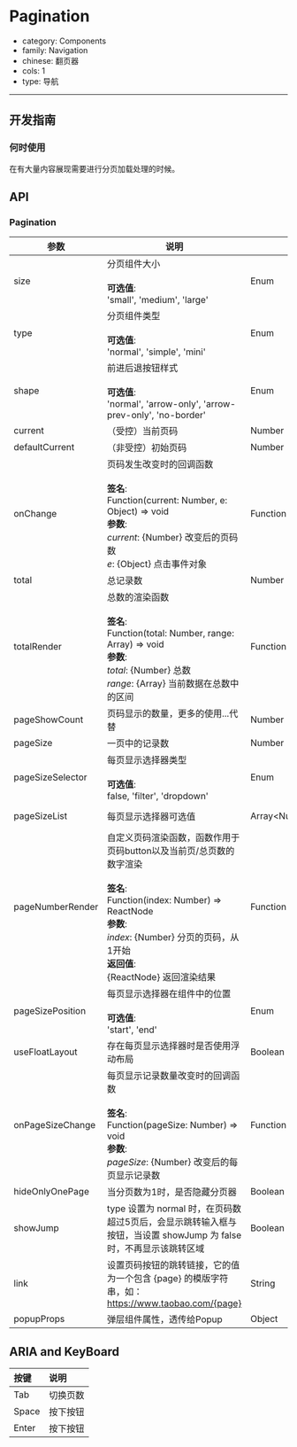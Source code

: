 # Pagination

-   category: Components
-   family: Navigation
-   chinese: 翻页器
-   cols: 1
-   type: 导航

---

## 开发指南

### 何时使用

在有大量内容展现需要进行分页加载处理的时候。

## API

### Pagination

| 参数               | 说明                                                                                                                                                                            | 类型                                | 默认值            |
| ---------------- | ----------------------------------------------------------------------------------------------------------------------------------------------------------------------------- | --------------------------------- | -------------- |
| size             | 分页组件大小<br/><br/>**可选值**:<br/>'small', 'medium', 'large'                                                                                                                          | Enum                              | 'medium'       |
| type             | 分页组件类型<br/><br/>**可选值**:<br/>'normal', 'simple', 'mini'                                                                                                                          | Enum                              | 'normal'       |
| shape            | 前进后退按钮样式<br/><br/>**可选值**:<br/>'normal', 'arrow-only', 'arrow-prev-only', 'no-border'                                                                                            | Enum                              | 'normal'       |
| current          | （受控）当前页码                                                                                                                                                                      | Number                            | -              |
| defaultCurrent   | （非受控）初始页码                                                                                                                                                                     | Number                            | 1              |
| onChange         | 页码发生改变时的回调函数<br/><br/>**签名**:<br/>Function(current: Number, e: Object) => void<br/>**参数**:<br/>_current_: {Number} 改变后的页码数<br/>_e_: {Object} 点击事件对象                                 | Function                          | () => {}       |
| total            | 总记录数                                                                                                                                                                          | Number                            | 100            |
| totalRender      | 总数的渲染函数<br/><br/>**签名**:<br/>Function(total: Number, range: Array) => void<br/>**参数**:<br/>_total_: {Number} 总数<br/>_range_: {Array} 当前数据在总数中的区间                                    | Function                          | -              |
| pageShowCount    | 页码显示的数量，更多的使用...代替                                                                                                                                                            | Number                            | 5              |
| pageSize         | 一页中的记录数                                                                                                                                                                       | Number                            | 10             |
| pageSizeSelector | 每页显示选择器类型<br/><br/>**可选值**:<br/>false, 'filter', 'dropdown'                                                                                                                      | Enum                              | false          |
| pageSizeList     | 每页显示选择器可选值                                                                                                                                                                    | Array&lt;Number>/Array&lt;Object> | [5, 10, 20]    |
| pageNumberRender | 自定义页码渲染函数，函数作用于页码button以及当前页/总页数的数字渲染<br/><br/>**签名**:<br/>Function(index: Number) => ReactNode<br/>**参数**:<br/>_index_: {Number} 分页的页码，从1开始<br/>**返回值**:<br/>{ReactNode} 返回渲染结果<br/> | Function                          | index => index |
| pageSizePosition | 每页显示选择器在组件中的位置<br/><br/>**可选值**:<br/>'start', 'end'                                                                                                                              | Enum                              | 'start'        |
| useFloatLayout   | 存在每页显示选择器时是否使用浮动布局                                                                                                                                                            | Boolean                           | false          |
| onPageSizeChange | 每页显示记录数量改变时的回调函数<br/><br/>**签名**:<br/>Function(pageSize: Number) => void<br/>**参数**:<br/>_pageSize_: {Number} 改变后的每页显示记录数                                                          | Function                          | () => {}       |
| hideOnlyOnePage  | 当分页数为1时，是否隐藏分页器                                                                                                                                                               | Boolean                           | false          |
| showJump         | type 设置为 normal 时，在页码数超过5页后，会显示跳转输入框与按钮，当设置 showJump 为 false 时，不再显示该跳转区域                                                                                                      | Boolean                           | true           |
| link             | 设置页码按钮的跳转链接，它的值为一个包含 {page} 的模版字符串，如：<https://www.taobao.com/{page}>                                                                                                          | String                            | -              |
| popupProps       | 弹层组件属性，透传给Popup                                                                                                                                                               | Object                            | -              |

## ARIA and KeyBoard

| 按键    | 说明   |
| :---- | :--- |
| Tab   | 切换页数 |
| Space | 按下按钮 |
| Enter | 按下按钮 |
